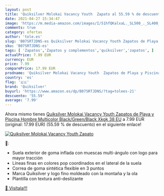 ```yaml
---
layout: post
title: 'Quiksilver Molokai Vacancy Youth  Zapato al 55.59 % de descuento'
date: 2021-04-27 15:34:47
image: 'https://m.media-amazon.com/images/I/51hfQKalxaL._SL500_._SL400_.jpg'
comments: true
category: ofertas
author: 'tole.es'
slug: 'B07SRTJDNS-es Quiksilver Molokai Vacancy Youth Zapatos de Playa y...'
sku: 'B07SRTJDNS-es'
tags: [ 'Zapatos','Zapatos y complementos','quiksilver','zapatos', ]
actualPrice: 7.99 EUR
currency: EUR
price: 7.99
comparePrice: 17.99 EUR
prodname: 'Quiksilver Molokai Vacancy Youth  Zapatos de Playa y Piscina Hombre  Multicolor  Black/Green/Black Xkgk   38 EU'
country: 'es'
flag: '🇪🇸'
brand: 'Quiksilver'
buyurl: 'https://www.amazon.es/dp/B07SRTJDNS/?tag=tolees-21'
descuento: '55.59'
average: '7.99'
---
```


Ahora mismo tienes [Quiksilver Molokai Vacancy Youth  Zapatos de Playa y Piscina Hombre  Multicolor  Black/Green/Black Xkgk   38 EU](https://www.amazon.es/dp/B07SRTJDNS/?tag=tolees-21) a 7.99 EUR (original: 17.99 EUR) (55.59 %  de descuento) en el siguiente enlace!

[![Quiksilver Molokai Vacancy Youth  Zapato](https://m.media-amazon.com/images/I/51hfQKalxaL._SL500_._SL400_.jpg)](https://www.amazon.es/dp/B07SRTJDNS/?tag=tolees-21)

🔎:

- Suela exterior de goma inflada con muescas multi-ángulo con logo para mayor tracción
- Líneas finas en colores pop coordinados en el lateral de la suela
- Correa de goma sintética flexible en 3 puntos
- Marca Quiksilver y logo fino moldeado con la montaña y la ola
- Plantilla con textura anti-deslizante

[🛒 Visítala!!!](https://www.amazon.es/dp/B07SRTJDNS/?tag=tolees-21)
